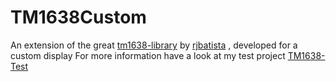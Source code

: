 # TM1638Custom
An extension of the great [tm1638-library](https://github.com/rjbatista/tm1638-library) by [rjbatista](https://github.com/rjbatista) , developed for a custom display
For more information have a look at my test project [TM1638-Test](https://github.com/MrLoba81/TM1638-Test)
